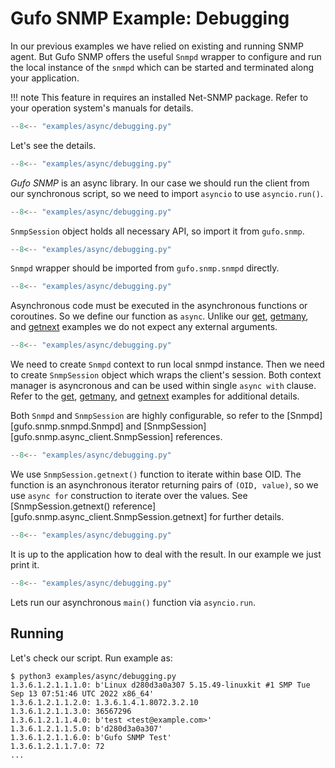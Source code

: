 # Gufo SNMP Example: Debugging

In our previous examples we have relied on existing
and running SNMP agent. But Gufo SNMP offers the useful
`Snmpd` wrapper to configure and run the local instance
of the `snmpd` which can be started and terminated
along your application.

!!! note
    This feature in requires an installed Net-SNMP package.
    Refer to your operation system's manuals for details.

``` py title="debugging.py" linenums="1"
--8<-- "examples/async/debugging.py"
```

Let's see the details.

``` py title="debugging.py" linenums="1" hl_lines="1"
--8<-- "examples/async/debugging.py"
```
*Gufo SNMP* is an async library. In our case
we should run the client from our synchronous script,
so we need to import `asyncio` to use `asyncio.run()`.

``` py title="debugging.py" linenums="1" hl_lines="3"
--8<-- "examples/async/debugging.py"
```

`SnmpSession` object holds all necessary API, so import it from `gufo.snmp`.

``` py title="debugging.py" linenums="1" hl_lines="4"
--8<-- "examples/async/debugging.py"
```

`Snmpd` wrapper should be imported from `gufo.snmp.snmpd` directly.

``` py title="debugging.py" linenums="1" hl_lines="7"
--8<-- "examples/async/debugging.py"
```

Asynchronous code must be executed in the asynchronous functions or coroutines.
So we define our function as `async`. Unlike our [get](get.md), [getmany](getmany.md),
and [getnext](getnext.md) examples we do not expect any external arguments.

``` py title="debugging.py" linenums="1" hl_lines="8"
--8<-- "examples/async/debugging.py"
```

We need to create `Snmpd` context to run local snmpd instance.
Then we need to create `SnmpSession` object which wraps the client's session.
Both context manager is asyncronous and can be used within single `async with`
clause. Refer to the [get](get.md), [getmany](getmany.md),
and [getnext](getnext.md) examples for additional details.

Both `Snmpd` and `SnmpSession` are highly configurable, so refer to the
[Snmpd][gufo.snmp.snmpd.Snmpd] and
[SnmpSession][gufo.snmp.async_client.SnmpSession]
references.

``` py title="debugging.py" linenums="1" hl_lines="9"
--8<-- "examples/async/debugging.py"
```

We use `SnmpSession.getnext()` function to iterate within base OID. The function is an asynchronous
iterator returning pairs of `(OID, value)`, so we use `async for` construction to iterate over the values.
See [SnmpSession.getnext() reference][gufo.snmp.async_client.SnmpSession.getnext]
for further details. 

``` py title="debugging.py" linenums="1" hl_lines="10"
--8<-- "examples/async/debugging.py"
```

It is up to the application how to deal with the result.
In our example we just print it.

``` py title="debugging.py" linenums="1" hl_lines="13"
--8<-- "examples/async/debugging.py"
```

Lets run our asynchronous `main()` function via `asyncio.run`.

## Running

Let's check our script. Run example as:

```
$ python3 examples/async/debugging.py
1.3.6.1.2.1.1.1.0: b'Linux d280d3a0a307 5.15.49-linuxkit #1 SMP Tue Sep 13 07:51:46 UTC 2022 x86_64'
1.3.6.1.2.1.1.2.0: 1.3.6.1.4.1.8072.3.2.10
1.3.6.1.2.1.1.3.0: 36567296
1.3.6.1.2.1.1.4.0: b'test <test@example.com>'
1.3.6.1.2.1.1.5.0: b'd280d3a0a307'
1.3.6.1.2.1.1.6.0: b'Gufo SNMP Test'
1.3.6.1.2.1.1.7.0: 72
...
```
